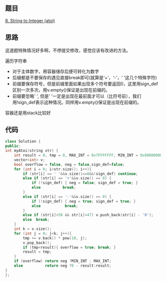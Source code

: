 ## 题目
[8. String to Integer (atoi)](https://leetcode-cn.com/problems/string-to-integer-atoi/)
## 思路
这道题特殊情况好多啊，不停提交修改，感觉应该有改进的方法。

遍历字符串
* 对于主体数字，用容器储存后便可转化为数字
* 后缀都是不要保存的遇见直接break即可(就算是‘+’，‘-’，‘ ’这几个特殊字符)
* 前缀要保存符号，但是前缀里面如果出现多个符号要返回0，这里用sign_def区别一次多次，用v.empty()保证是出现在前缀的。
* 前缀要忽略' ', 但是' '一定是出现在最前面才可以（比符号前），我们用!sign_def表示这种情况。同样用v.empty()保证是出现在前缀的。

容器还是用stack比较好
## 代码
```c++
class Solution {
public:
int myAtoi(string str) {
	int result = 0, tmp = 0, MAX_INT = 0x7FFFFFFF, MIN_INT = 0x80000000;
	vector<int> v;
	bool overflow = false, neg = false,sign_def=false;
	for (int i = 0; i<str.size(); i++){
		if (str[i] == ' '&&v.size()==0&&!sign_def) continue;
		else if (str[i] == '+'&&v.size() == 0) {
			if (!sign_def) { neg = false; sign_def = true; }
			else		  break;
		}
		else if (str[i] == '-'&&v.size() == 0) {
			if (!sign_def) { neg = true; sign_def = true; }
			else		   break;
		}
		else if (str[i]<58 && str[i]>47) v.push_back(str[i] - '0');
		else  break;
	}
	int k = v.size();
	for (int j = 0; j<k; j++){
		tmp += v.back() * pow(10, j);
		v.pop_back();
		if (tmp<result){ overflow = true; break; }
		result = tmp;
	}
	if (overflow) return neg ?MIN_INT : MAX_INT;
	else 		  return neg ?0 - result:result;
}
};
```
